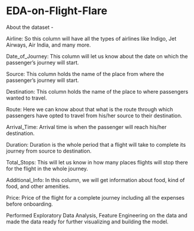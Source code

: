 # EDA-on-Flight-Flare

About the dataset -

Airline: So this column will have all the types of airlines like Indigo, Jet Airways, Air India, and many more.

Date_of_Journey: This column will let us know about the date on which the passenger’s journey will start.

Source: This column holds the name of the place from where the passenger’s journey will start.

Destination: This column holds the name of the place to where passengers wanted to travel.

Route: Here we can know about that what is the route through which passengers have opted to travel from his/her source to their destination.

Arrival_Time: Arrival time is when the passenger will reach his/her destination.

Duration: Duration is the whole period that a flight will take to complete its journey from source to destination.

Total_Stops: This will let us know in how many places flights will stop there for the flight in the whole journey.

Additional_Info: In this column, we will get information about food, kind of food, and other amenities.

Price: Price of the flight for a complete journey including all the expenses before onboarding.

Performed Exploratory Data Analysis, Feature Engineering on the data and made the data ready for further visualizing and building the model. 
